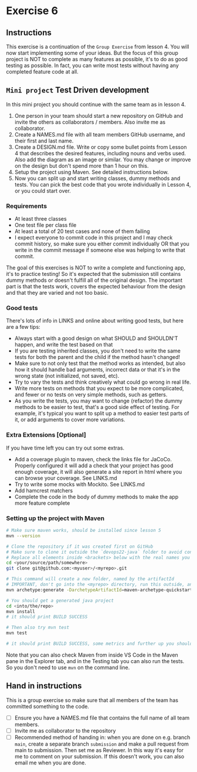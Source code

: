 # Exercise 6

## Instructions

This exercise is a continuation of the `Group Exercise` from lesson 4. You will now start implementing some of your ideas. But the focus of this group project is NOT to complete as many features as possible, it's to do as good testing as possible. In fact, you can write most tests without having any completed feature code at all.


## `Mini project` Test Driven development

In this mini project you should continue with the same team as in lesson 4. 

1. One person in your team should start a new repository on GitHub and invite the others as collaborators / members. Also invite me as collaborator.
2. Create a NAMES.md file with all team members GitHub username, and their first and last name.
3. Create a DESIGN.md file. Write or copy some bullet points from Lesson 4 that describes the desired features, including nouns and verbs used. Also add the diagram as an image or similar. You may change or improve on the design but don't spend more than 1 hour on this.
4. Setup the project using Maven. See detailed instructions below.
5. Now you can split up and start writing classes, dummy methods and tests. You can pick the best code that you wrote individually in Lesson 4, or you could start over.

### Requirements

* At least three classes
* One test file per class file
* At least a total of 20 test cases and none of them failing
* I expect everyone to commit code in this project and I may check commit history, so make sure you either commit individually OR that you write in the commit message if someone else was helping to write that commit.

The goal of this exercises is NOT to write a complete and functioning app, it's to practice testing! So it's expected that the submission still contains dummy methods or doesn't fulfill all of the original design. The important part is that the tests work, covers the expected behaviour from the design and that they are varied and not too basic.

### Good tests

There's lots of info in LINKS and online about writing good tests, but here are a few tips:

- Always start with a good design on what SHOULD and SHOULDN'T happen, and write the test based on that
- If you are testing inherited classes, you don't need to write the same tests for both the parent and the child if the method hasn't changed!
- Make sure to not only test that the method works as intended, but also how it should handle bad arguments, incorrect data or that it's in the wrong state (not initialized, not saved, etc).
- Try to vary the tests and think creatively what could go wrong in real life.
- Write more tests on methods that you expect to be more complicated, and fewer or no tests on very simple methods, such as getters.
- As you write the tests, you may want to change (refactor) the dummy methods to be easier to test, that's a good side effect of testing. For example, it's typical you want to split up a method to easier test parts of it, or add arguments to cover more variations.

### Extra Extensions [Optional]

If you have time left you can try out some extras.

* Add a coverage plugin to maven, check the links file for JaCoCo. Properly configured it will add a check that your project has good enough coverage, it will also generate a site report in html where you can browse your coverage. See LINKS.md
* Try to write some mocks with Mockito. See LINKS.md
* Add hamcrest matchers
* Complete the code in the body of dummy methods to make the app more feature complete

### Setting up the project with Maven

```bash
# Make sure maven works, should be installed since lesson 5
mvn --version

# Clone the repository if it was created first on GitHub
# Make sure to clone it outside the `devops22-java` folder to avoid conflict
# Replace all elements inside <brackets> below with the real names you chose
cd <your/source/path/somewhere>
git clone git@github.com:<myuser>/<myrepo>.git

# This command will create a new folder, named by the artifactId
# IMPORTANT, don't go into the <myrepo> directory, run this outside, and make sure DartifactId is the exact same as the folder name
mvn archetype:generate -DarchetypeArtifactId=maven-archetype-quickstart -DarchetypeVersion=1.4 -DinteractiveMode=false -DgroupId=se.nackademin -DartifactId=<myrepo> 

# You should get a generated java project
cd <into/the/repo>
mvn install
# it should print BUILD SUCCESS

# Then also try mvn test
mvn test 

# it should print BUILD SUCCESS, some metrics and further up you should see [INFO] Tests run: 1, Failures: 0, Errors: 0, Skipped: 0
```

Note that you can also check Maven from inside VS Code in the Maven pane in the Explorer tab, and in the Testing tab you can also run the tests. So you don't need to use `mvn` on the command line.


## Hand in instructions

This is a group exercise so make sure that all members of the team has committed something to the code.

* [ ] Ensure you have a NAMES.md file that contains the full name of all team members.
* [ ] Invite me as collaborator to the repository
* [ ] Recommended method of handing in: when you are done on e.g. branch `main`, create a separate branch `submission` and make a pull request from main to submission. Then set me as Reviewer. In this way it's easy for me to comment on your submission. If this doesn't work, you can also email me when you are done.